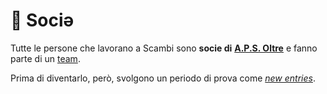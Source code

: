 # 🙋 Sociə

Tutte le persone che lavorano a Scambi sono **socie di** [**A.P.S. Oltre**](../associazione/) e fanno parte di un [team](teams/).

Prima di diventarlo, però, svolgono un periodo di prova come [_new entries_](new-entry.md).
